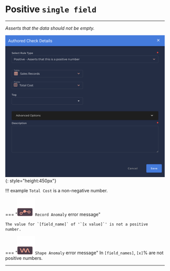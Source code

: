 # Positive <spam id='single-field'>`single field`</spam>

---

*Asserts that the data should not be empty.*

![Screenshot](../assets/checks/rule-types/positive-check.png){: style="height:450px"}

!!! example
    `Total Cost` is a non-negative number.

=== "![Screenshot](../assets/checks/rule-types/icons/icon-record-anomaly-dark.svg)`Record Anomaly` error message"

    The value for `[field_name]` of '`[x value]`' is not a positive number.

=== "![Screenshot](../assets/checks/rule-types/icons/icon-shape-anomaly-dark.svg)`Shape Anomaly` error message"
    In `[field_names]`, `[x]`% are not positive numbers.

---